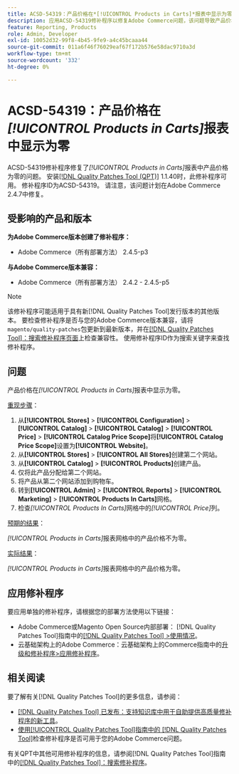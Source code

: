 ```yaml
---
title: ACSD-54319：产品价格在*[!UICONTROL Products in Carts]*报表中显示为零
description: 应用ACSD-54319修补程序以修复Adobe Commerce问题，该问题导致产品价格在*[!UICONTROL Products in Carts]*报表中显示为零
feature: Reporting, Products
role: Admin, Developer
exl-id: 10052d32-99f8-4b45-9fe9-a4c45bcaaa44
source-git-commit: 011a6f46f76029eaf67f172b576e58dac9710a3d
workflow-type: tm+mt
source-wordcount: '332'
ht-degree: 0%

---
```


# ACSD-54319：产品价格在&#x200B;*[!UICONTROL Products in Carts]*&#x200B;报表中显示为零

ACSD-54319修补程序修复了&#x200B;*[!UICONTROL Products in Carts]*&#x200B;报表中产品价格为零的问题。 安装[[!DNL Quality Patches Tool (QPT)]](https://experienceleague.adobe.com/zh-hans/docs/commerce-operations/tools/quality-patches-tool/quality-patches-tool-to-self-serve-quality-patches) 1.1.40时，此修补程序可用。 修补程序ID为ACSD-54319。 请注意，该问题计划在Adobe Commerce 2.4.7中修复。

## 受影响的产品和版本

**为Adobe Commerce版本创建了修补程序：**

* Adobe Commerce（所有部署方法） 2.4.5-p3

**与Adobe Commerce版本兼容：**

* Adobe Commerce（所有部署方法） 2.4.2 - 2.4.5-p5

>[!NOTE]
>
>该修补程序可能适用于具有新[!DNL Quality Patches Tool]发行版本的其他版本。 要检查修补程序是否与您的Adobe Commerce版本兼容，请将`magento/quality-patches`包更新到最新版本，并在[[!DNL Quality Patches Tool]：搜索修补程序页面](https://experienceleague.adobe.com/tools/commerce-quality-patches/index.html?lang=zh-Hans)上检查兼容性。 使用修补程序ID作为搜索关键字来查找修补程序。

## 问题

产品价格在&#x200B;*[!UICONTROL Products in Carts]*&#x200B;报表中显示为零。

<u>重现步骤</u>：

1. 从&#x200B;**[!UICONTROL Stores]** > **[!UICONTROL Configuration]** > **[!UICONTROL Catalog]** > **[!UICONTROL Catalog]** > **[!UICONTROL Price]** > **[!UICONTROL Catalog Price Scope]**&#x200B;将&#x200B;**[!UICONTROL Catalog Price Scope]**&#x200B;设置为&#x200B;**[!UICONTROL Website]**。
1. 从&#x200B;**[!UICONTROL Stores]** > **[!UICONTROL All Stores]**&#x200B;创建第二个网站。
1. 从&#x200B;**[!UICONTROL Catalog]** > **[!UICONTROL Products]**&#x200B;创建产品。
1. 仅将此产品分配给第二个网站。
1. 将产品从第二个网站添加到购物车。
1. 转到&#x200B;**[!UICONTROL Admin]** > **[!UICONTROL Reports]** > **[!UICONTROL Marketing]** > **[!UICONTROL Products In Carts]**&#x200B;网格。
1. 检查&#x200B;*[!UICONTROL Products In Carts]*&#x200B;网格中的&#x200B;*[!UICONTROL Price]*&#x200B;列。

<u>预期的结果</u>：

*[!UICONTROL Products in Carts]*&#x200B;报表网格中的产品价格不为零。

<u>实际结果</u>：

*[!UICONTROL Products in Carts]*&#x200B;报表网格中的产品价格为零。

## 应用修补程序

要应用单独的修补程序，请根据您的部署方法使用以下链接：

* Adobe Commerce或Magento Open Source内部部署： [!DNL Quality Patches Tool]指南中的[[!DNL Quality Patches Tool] >使用情况](/help/tools/quality-patches-tool/usage.md)。
* 云基础架构上的Adobe Commerce：云基础架构上的Commerce指南中的[升级和修补程序>应用修补程序](https://experienceleague.adobe.com/docs/commerce-cloud-service/user-guide/develop/upgrade/apply-patches.html?lang=zh-Hans)。

## 相关阅读

要了解有关[!DNL Quality Patches Tool]的更多信息，请参阅：

* [[!DNL Quality Patches Tool] 已发布：支持知识库中用于自助提供高质量修补程序的新工具](https://experienceleague.adobe.com/zh-hans/docs/commerce-operations/tools/quality-patches-tool/quality-patches-tool-to-self-serve-quality-patches)。
* [使用[!UICONTROL Quality Patches Tool]指南中的 [!DNL Quality Patches Tool]](/help/tools/quality-patches-tool/patches-available-in-qpt/check-patch-for-magento-issue-with-magento-quality-patches.md)检查修补程序是否可用于您的Adobe Commerce问题。


有关QPT中其他可用修补程序的信息，请参阅[!DNL Quality Patches Tool]指南中的[[!DNL Quality Patches Tool]：搜索修补程序](https://experienceleague.adobe.com/tools/commerce-quality-patches/index.html?lang=zh-Hans)。
